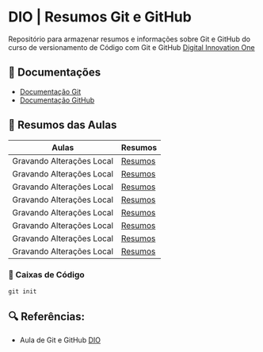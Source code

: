 
# DIO | Resumos Git e GitHub

Repositório para armazenar resumos e informações sobre Git e GitHub do curso de versionamento de Código com Git e GitHub
[Digital Innovation One](https://www.dio.me/)

## 📃 Documentações 
- [Documentação Git]()
- [Documentação GitHub]()

## 📰 Resumos das Aulas

| Aulas | Resumos|
|-------|--------|
| Gravando Alterações Local| [Resumos]()|
| Gravando Alterações Local| [Resumos]()|
| Gravando Alterações Local| [Resumos]()|
| Gravando Alterações Local| [Resumos]()|
| Gravando Alterações Local| [Resumos]()|
| Gravando Alterações Local| [Resumos]()|
| Gravando Alterações Local| [Resumos]()|
| Gravando Alterações Local| [Resumos]()|


### 🥸 Caixas de Código

```
git init

```

## 🔍 Referências:

- Aula de Git e GitHub [DIO](https://www.dio.me/)

